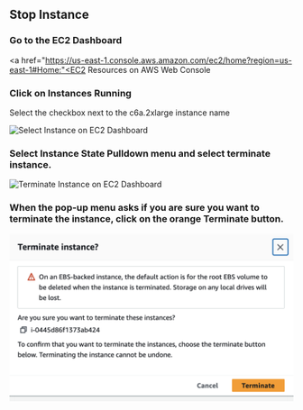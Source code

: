 ## Stop Instance 


### Go to the EC2 Dashboard 

<a href="https://us-east-1.console.aws.amazon.com/ec2/home?region=us-east-1#Home:"<EC2 Resources on AWS Web Console</a>


### Click on Instances Running

Select the checkbox next to the c6a.2xlarge instance name

![Select Instance on EC2 Dashboard](../web-vm/ec2-dashboard-select-instance.png)

### Select Instance State Pulldown menu and select terminate instance.

![Terminate Instance on EC2 Dashboard](../web-vm/ec2-dashboard-terminate-instance.png)

### When the pop-up menu asks if you are sure you want to terminate the instance, click on the orange Terminate button.

![Confirm Terminate Instance on EC2 Dashboard](../web-vm/ec2-dashboard-confirm-terminate-instance.png)




